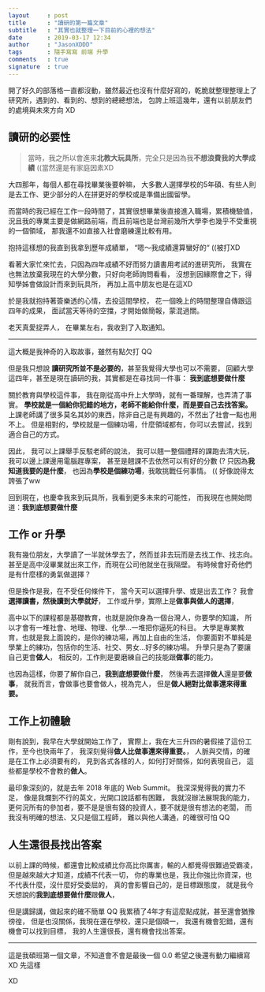```yaml
---
layout     : post
title      : "讀研的第一篇文章"
subtitle   : "其實也就整理一下目前的心裡的想法"
date       : 2019-03-17 12:34
author     : "JasonXDDD"
tags       : 隨手寫寫 前端 升學
comments   : true
signature  : true
---
```


開了好久的部落格一直都沒動，雖然最近也沒有什麼好寫的，乾脆就整理整理上了研究所，遇到的、看到的、想到的總總想法，
包誇上班這幾年，還有以前朋友們的處境與未來方向 XD

## 讀研的必要性

> 當時，我之所以會進來**北教大玩具所**，完全只是因為我**不想浪費我的大學成績** 
> ((當然還是有家庭因素XD

大四那年，每個人都在尋找畢業後要幹嘛，
大多數人選擇學校的5年碩、有些人則是去工作、更少部分的人在拼更好的學校或是準備出國留學。

而當時的我已經在工作一段時間了，其實很想畢業後直接進入職場，累積機驗值，
況且我的專業主要是做網路前端，而且前端也是台灣前幾所大學李也幾乎不受重視的一個領域，
那我還不如直接入社會磨練還比較有用。

抱持這樣想的我直到我拿到歷年成績單，
“嗯～我成績還算蠻好的“ ((被打XD

看著大家忙來忙去，只因為四年成績不好而努力讀書用考試的進研究所，
我實在也無法放棄我現在的大學分數，只好向老師詢問看看，
沒想到因緣際會之下，得知學姊會做設計而來到玩具所，
再加上高中朋友也是在這XD

於是我就抱持著簽樂透的心情，去投這間學校，
花一個晚上的時間整理自傳跟這四年的成果，
面試當天等待的空擋，才開始做簡報，蒙混過關。

老天真愛捉弄人，
在畢業左右，我收到了入取通知。

---

這大概是我神奇的入取故事，雖然有點欠打 QQ

但是我只想說 **讀研究所並不是必要的**，甚至我覺得大學也可以不需要，
回顧大學這四年，甚至是現在讀研的我，其實都是在尋找同一件事：
**我到底想要做什麼**

關於教育與學校這件事，
我在剛從高中升上大學時，就有一番理解，也弄清了事實。
**學校就是一個給你犯錯的地方，老師不能給你什麼，而是要自己去找答案。**
上課老師講了很多莫名其妙的東西，除非自己是有興趣的，不然出了社會一點也用不上。
但是相對的，學校就是一個練功場，什麼領域都有，你可以去嘗試，找到適合自己的方式。

因此，
我可以上課舉手反駁老師的說法，
我可以翹一整個禮拜的課跑去清大玩，
我可以邊上課邊用電腦趕專案，
甚至是翹課不去依然可以有好的分數 (?
只因為**我知道我要的是什麼**，
也因為**學校是個練功場**，我敢挑戰任何事情。
(( 好像說得太誇張了ww

回到現在，也慶幸我來到玩具所，我看到更多未來的可能性，
而我現在也開始問道：**我到底想要做什麼**


## 工作 or 升學

我有幾位朋友，大學讀了一半就休學去了，然而並非去玩而是去找工作、找志向。
甚至是高中沒畢業就出來工作，而現在公司他就坐在我隔壁。
有時候會好奇他們是有什麼樣的勇氣做選擇？

但是換作是我，在不受任何條件下，
當今天可以選擇升學、或是出去工作？
我會**選擇讀書，然後讀到大學就好**，
工作或升學，實際上是**做事與做人的選擇**，

高中以下的課程都是基礎教育，也就是說你身為一個台灣人，你要學的知識，
所以才會有一堆社會、地理、物理、化學...一堆把你逼死的科目。
大學是專業教育，也就是我上面說的，是你的練功場，再加上自由的生活，
你要面對不單純是學業上的練功，包括你的生活、社交、男女...好多的練功場。
升學只是為了要讓自己更會**做人**，
相反的，工作則是要磨練自己的技能跟**做事**的能力。

也因為這樣，你要了解你自己，**我到底想要做什麼**，
然後再去選擇**做人**還是要**做事**，
就我而言，會做事也要會做人，視為完人，
但是**做人絕對比做事還來得重要。**


## 工作上初體驗

剛有說到，我早在大學就開始工作了，
實際上，我在大三升四的暑假接了這份工作，至今也快兩年了，
我深刻覺得**做人比做事還來得重要。**，
人脈與交情，的確是在工作上必須要有的，
見到各式各樣的人，如何打好關係，如何表現自己，
這些都是學校不會教的**做人**。

最印象深刻的，就是去年 2018 年底的 Web Summit。
我深深覺得我的實力不足，
像是我爛到不行的英文，光開口說話都有困難，
我就沒辦法展現我的能力，
更何況所有的參加者，要不是是很有錢的投資人，要不就是很有想法的老闆，
而我沒有明確的想法、又只是個工程師，
難以與他人溝通，的確很可怕 QQ


## 人生還很長找出答案

以前上課的時候，都還會比較成績比你高比你厲害，輸的人都覺得很難過受霸凌，
但是越來越大才知道，成績不代表一切，
你的專業也是，我比你強比你資深，也不代表什麼，沒什麼好受委屈的，
真的會影響自己的，是目標跟態度，
就是我今天想說的**我到底想要做什麼**跟**做人**，

但是講歸講，做起來的確不簡單 QQ
我累積了4年才有這麼點成就，甚至還會猶豫徬徨，
但是也沒關係，我現在還在學校，還只是個碩一，
我還有機會犯錯，還有機會可以找到目標，
我的人生還很長，還有機會找出答案。

---
這是我碩班第一個文章，不知道會不會是最後一個 0.0
希望之後還有動力繼續寫XD
先這樣

XD